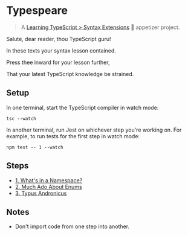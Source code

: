 # Typespeare

> A [Learning TypeScript > Syntax Extensions](https://learning-typescript.com/syntax-extensions) 🥗 appetizer project.

Salute, dear reader, thou TypeScript guru!

In these texts your syntax lesson contained.

Press thee inward for your lesson further,

That your latest TypeScript knowledge be strained.

## Setup

In one terminal, start the TypeScript compiler in watch mode:

```shell
tsc --watch
```

In another terminal, run Jest on whichever step you're working on.
For example, to run tests for the first step in watch mode:

```shell
npm test -- 1 --watch
```

## Steps

- [1. What's in a Namespace?](./01-whats-in-a-namespace)
- [2. Much Ado About Enums](./02-much-ado-about-enums)
- [3. Typus Andronicus](./03-typus-andronicus)

## Notes

- Don't import code from one step into another.
